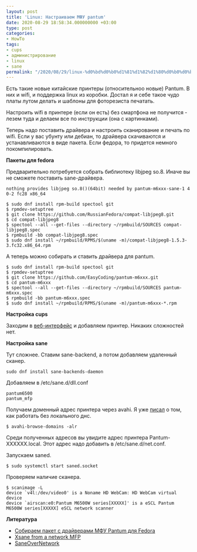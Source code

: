 ```yaml
---
layout: post
title: 'Linux: Настраиваем МФУ pantum'
date: 2020-08-29 18:58:34.000000000 +03:00
type: post
categories:
- HowTo
tags:
- cups
- администрирование
- linux
- sane
permalink: "/2020/08/29/linux-%d0%bd%d0%b0%d1%81%d1%82%d1%80%d0%b0%d0%b8%d0%b2%d0%b0%d0%b5%d0%bc-%d0%bc%d1%84%d1%83-pantum/"
---
```


Есть такие новые китайские принтеры (относительноо новые) Pantum. В них и wifi, и поддержка linux из коробки. Достал я и себе такое чудо платы лутом делать и шаблоны для фоторезиста печатать.

Настроить wifi в принтере (если он есть) без смартфона не получится - лезем туда и делаем все по инструкции (она с картинками).

Теперь надо поставить драйвера и настроить сканирование и печать по wifi. Если у вас убунту или дебиан, то драйвера скачиваются и устанавливаются в виде пакета. Если федора, то придется немного покомпилировать.

**Пакеты для fedora**

Предварительно потребуется собрать библиотеку libjpeg so.8. Иначе вы не сможете поставить sane-драйвера.

```
nothing provides libjpeg so.8()(64bit) needed by pantum-m6xxx-sane-1 4 0-2 fc28 x86_64
```

```shell
$ sudo dnf install rpm-build spectool git
$ rpmdev-setuptree
$ git clone https://github.com/RussianFedora/compat-libjpeg8.git
$ cd compat-libjpeg8
$ spectool --all --get-files --directory ~/rpmbuild/SOURCES compat-libjpeg8.spec
$ rpmbuild -bb compat-libjpeg8.spec
$ sudo dnf install ~/rpmbuild/RPMS/$(uname -m)/compat-libjpeg8-1.5.3-3.fc32.x86_64.rpm
```

А теперь можно собирать и ставить драйвера для pantum.

```shell
$ sudo dnf install rpm-build spectool git
$ rpmdev-setuptree
$ git clone https://github.com/EasyCoding/pantum-m6xxx.git
$ cd pantum-m6xxx
$ spectool --all --get-files --directory ~/rpmbuild/SOURCES pantum-m6xxx.spec
$ rpmbuild -bb pantum-m6xxx.spec
$ sudo dnf install ~/rpmbuild/RPMS/$(uname -m)/pantum-m6xxx-*.rpm
```

**Настройка cups**

Заходим в [веб-интерфейс](http://localhost:631/) и добавляем принтер. Никаких сложностей нет.

**Настройка sane**

Тут сложнее. Ставим sane-backend, а потом добавляем удаленный сканер.

```shell
sudo dnf install sane-backends-daemon
```

Добавляем в /etc/sane.d/dll.conf

```text
pantum6500
pantum_mfp
```

Получаем доменный адрес принтера через avahi. Я уже [писал](https://russianpenguin.ru/2016/04/08/%d0%ba%d0%b0%d0%ba-%d0%b6%d0%b8%d1%82%d1%8c-%d0%b2-%d0%bb%d0%be%d0%ba%d0%b0%d0%bb%d1%8c%d0%bd%d0%be%d0%b9-%d1%81%d0%b5%d1%82%d0%b8-%d0%b1%d0%b5%d0%b7-dns/) о том, как работать без локального днс.

```shell
$ avahi-browse-domains -alr
```

Среди полученных адресов вы увидите адрес принтера Pantum-XXXXXX.local. Этот адрес надо добавить в /etc/sane.d/net.conf.

Запускаем saned.

```shell
$ sudo systemctl start saned.socket
```

Проверяем наличие сканера.

```shell
$ scanimage -L 
device `v4l:/dev/video0' is a Noname HD WebCam: HD WebCam virtual device 
device `airscan:e0:Pantum M6500W series[XXXXX]' is a eSCL Pantum M6500W series[XXXXX] eSCL network scanner
```

**Литература**
* [Собираем пакет с драйверами МФУ Pantum для Fedora](https://www.easycoding.org/2018/02/11/sobiraem-paket-s-drajverami-mfu-pantum-dlya-fedora.html)
* [Xsane from a network MFP](https://forums.linuxmint.com/viewtopic.php?p=1204049&sid=68afd6af54d2b9f15fa0394439fe43ac#p1204049)
* [SaneOverNetwork](https://wiki.debian.org/SaneOverNetwork)
